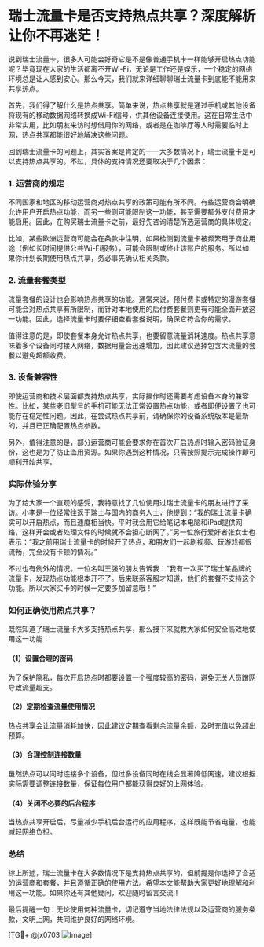 # 瑞士流量卡是否支持热点共享？深度解析让你不再迷茫！

说到瑞士流量卡，很多人可能会好奇它是不是像普通手机卡一样能够开启热点功能呢？毕竟现在大家的生活都离不开Wi-Fi，无论是工作还是娱乐，一个稳定的网络环境总是让人感到安心。那么今天，我们就来详细聊聊瑞士流量卡到底能不能用来共享热点。

首先，我们得了解什么是热点共享。简单来说，热点共享就是通过手机或其他设备将现有的移动数据网络转换成Wi-Fi信号，供其他设备连接使用。这在日常生活中非常实用，比如朋友来访时想借用你的网络，或者是在咖啡厅等人时需要临时上网，热点共享都能很好地解决这些问题。

回到瑞士流量卡的问题上，其实答案是肯定的——大多数情况下，瑞士流量卡是可以支持热点共享的。不过，具体的支持情况还要取决于几个因素：

### 1. **运营商的规定**
   不同国家和地区的移动运营商对热点共享的政策可能有所不同。有些运营商会明确允许用户开启热点功能，而另一些则可能限制这一功能，甚至需要额外支付费用才能启用。因此，在购买瑞士流量卡之前，最好先咨询清楚所选运营商的具体规定。

   比如，某些欧洲运营商可能会在条款中注明，如果检测到流量卡被频繁用于商业用途（例如长时间提供公共Wi-Fi服务），可能会限制或终止该账户的服务。所以如果你计划长期使用热点共享，务必事先确认相关条款。

### 2. **流量套餐类型**
   流量套餐的设计也会影响热点共享的功能。通常来说，预付费卡或特定的漫游套餐可能会对热点共享有所限制，而针对本地使用的后付费套餐则更有可能全面开放这一功能。因此，选择流量卡时要仔细查看套餐说明，确保它符合你的需求。

   值得注意的是，即使套餐本身允许热点共享，也要留意流量消耗速度。热点共享意味着多个设备同时接入网络，数据用量会迅速增加，因此建议选择包含大流量的套餐以避免超额收费。

### 3. **设备兼容性**
   即使运营商和技术层面都支持热点共享，实际操作时还需要考虑设备本身的兼容性。比如，某些老旧型号的手机可能无法正常设置热点功能，或者即便设置了也可能存在稳定性问题。因此，在尝试热点共享前，请确保你的设备系统版本是最新的，并且已正确配置热点参数。

   另外，值得注意的是，部分运营商可能会要求你在首次开启热点时输入密码验证身份，这也是为了防止滥用资源。如果你遇到这种情况，只需按照提示完成操作即可顺利开始共享。

### 实际体验分享
为了给大家一个直观的感受，我特意找了几位使用过瑞士流量卡的朋友进行了采访。小李是一位经常往返于瑞士与国内的商务人士，他提到：“我的瑞士流量卡确实可以开启热点，而且速度相当快。平时我会用它给笔记本电脑和iPad提供网络，这样开会或者处理文件的时候就不会担心断网了。”另一位旅行爱好者张女士也表示：“我之前用瑞士流量卡的时候开了热点，和朋友们一起刷视频、玩游戏都很流畅，完全没有卡顿的情况。”

不过也有例外的情况。一位名叫王强的朋友告诉我：“我有一次买了瑞士某品牌的流量卡，发现热点功能根本开不了。后来联系客服才知道，他们的套餐不支持这个功能。所以大家买卡的时候一定要多加留意哦！”

### 如何正确使用热点共享？
既然知道了瑞士流量卡大多支持热点共享，那么接下来就教大家如何安全高效地使用这一功能：

#### （1）设置合理的密码
为了保护隐私，每次开启热点时都要设置一个强度较高的密码，避免无关人员蹭网导致流量超支。

#### （2）定期检查流量使用情况
热点共享会让流量消耗加快，因此建议定期查看剩余流量余额，及时充值以免超出预算。

#### （3）合理控制连接数量
虽然热点可以同时连接多个设备，但过多设备同时在线会显著降低网速。建议根据实际需要调整连接数量，保证每位用户都能获得良好的上网体验。

#### （4）关闭不必要的后台程序
当热点共享开启后，尽量减少手机后台运行的应用程序，这样既能节省电量，也能减轻网络负担。

### 总结
综上所述，瑞士流量卡在大多数情况下是支持热点共享的，但前提是你选择了合适的运营商和套餐，并且遵循正确的使用方法。希望本文能帮助大家更好地理解和利用这一功能。如果你还有其他疑问，欢迎随时留言交流！

最后提醒一句：无论使用何种流量卡，切记遵守当地法律法规以及运营商的服务条款，文明上网，共同维护良好的网络环境。

[TG💪+ @jx0703 ![Image](https://github.com/user-attachments/assets/dbca1d08-cadb-493c-b0ec-ad6f7a83f270)]